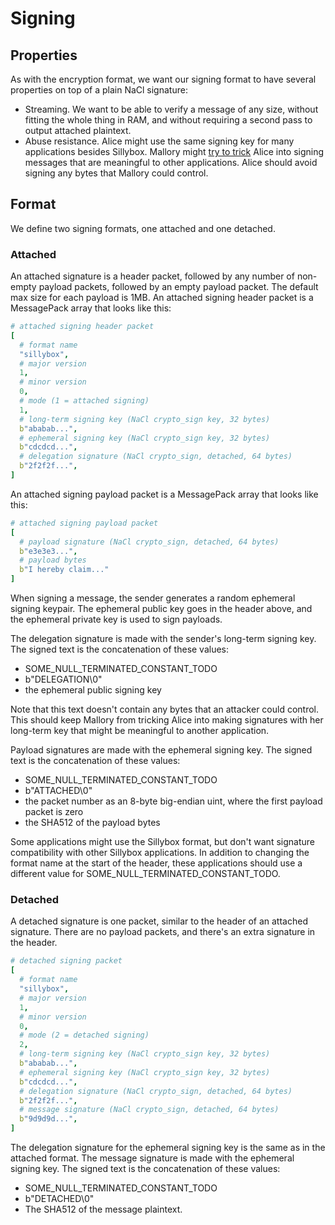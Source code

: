 # Signing

## Properties
As with the encryption format, we want our signing format to have several
properties on top of a plain NaCl signature:
- Streaming. We want to be able to verify a message of any size, without
  fitting the whole thing in RAM, and without requiring a second pass to output
  attached plaintext.
- Abuse resistance. Alice might use the same signing key for many applications
  besides Sillybox. Mallory might [try to
  trick](https://blog.sandstorm.io/news/2015-05-01-is-that-ascii-or-protobuf.html)
  Alice into signing messages that are meaningful to other applications. Alice
  should avoid signing any bytes that Mallory could control.

## Format

We define two signing formats, one attached and one detached.

### Attached

An attached signature is a header packet, followed by any number of non-empty
payload packets, followed by an empty payload packet. The default max size for
each payload is 1MB. An attached signing header packet is a MessagePack array
that looks like this:

```yaml
# attached signing header packet
[
  # format name
  "sillybox",
  # major version
  1,
  # minor version
  0,
  # mode (1 = attached signing)
  1,
  # long-term signing key (NaCl crypto_sign key, 32 bytes)
  b"ababab...",
  # ephemeral signing key (NaCl crypto_sign key, 32 bytes)
  b"cdcdcd...",
  # delegation signature (NaCl crypto_sign, detached, 64 bytes)
  b"2f2f2f...",
]
```

An attached signing payload packet is a MessagePack array that looks like this:

```yaml
# attached signing payload packet
[
  # payload signature (NaCl crypto_sign, detached, 64 bytes)
  b"e3e3e3...",
  # payload bytes
  b"I hereby claim..."
]
```

When signing a message, the sender generates a random ephemeral signing
keypair. The ephemeral public key goes in the header above, and the ephemeral
private key is used to sign payloads.

The delegation signature is made with the sender's long-term signing key. The
signed text is the concatenation of these values:
- SOME_NULL_TERMINATED_CONSTANT_TODO
- b"DELEGATION\0"
- the ephemeral public signing key

Note that this text doesn't contain any bytes that an attacker could control.
This should keep Mallory from tricking Alice into making signatures with her
long-term key that might be meaningful to another application.

Payload signatures are made with the ephemeral signing key. The signed text is
the concatenation of these values:
- SOME_NULL_TERMINATED_CONSTANT_TODO
- b"ATTACHED\0"
- the packet number as an 8-byte big-endian uint, where the first payload
  packet is zero
- the SHA512 of the payload bytes

Some applications might use the Sillybox format, but don't want signature
compatibility with other Sillybox applications. In addition to changing the
format name at the start of the header, these applications should use a
different value for SOME_NULL_TERMINATED_CONSTANT_TODO.

### Detached

A detached signature is one packet, similar to the header of an attached
signature. There are no payload packets, and there's an extra signature in the
header.

```yaml
# detached signing packet
[
  # format name
  "sillybox",
  # major version
  1,
  # minor version
  0,
  # mode (2 = detached signing)
  2,
  # long-term signing key (NaCl crypto_sign key, 32 bytes)
  b"ababab...",
  # ephemeral signing key (NaCl crypto_sign key, 32 bytes)
  b"cdcdcd...",
  # delegation signature (NaCl crypto_sign, detached, 64 bytes)
  b"2f2f2f...",
  # message signature (NaCl crypto_sign, detached, 64 bytes)
  b"9d9d9d...",
]
```

The delegation signature for the ephemeral signing key is the same as in the
attached format. The message signature is made with the ephemeral signing key.
The signed text is the concatenation of these values:
- SOME_NULL_TERMINATED_CONSTANT_TODO
- b"DETACHED\0"
- The SHA512 of the message plaintext.
